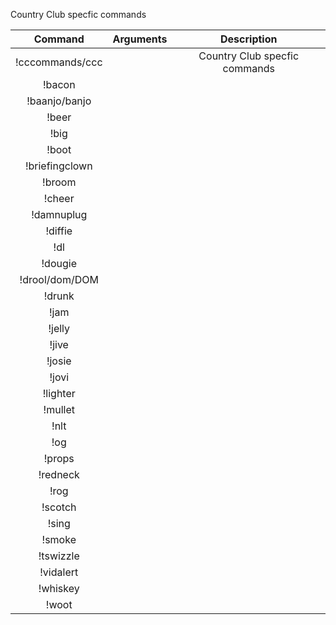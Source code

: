 Country Club specfic commands

|Command | Arguments |  Description |
|:------:|:---------:|:--------------------------------------:|
|!cccommands/ccc | | Country Club specfic commands |
|!bacon | | |
|!baanjo/banjo | | |
|!beer | | |
|!big | | |
|!boot | | |
|!briefingclown | | |
|!broom | | |
|!cheer | | |
|!damnuplug | | |
|!diffie | | |
|!dl | | |
|!dougie | | |
|!drool/dom/DOM | | |
|!drunk | | |
|!jam | | |
|!jelly | | |
|!jive | | |
|!josie | | |
|!jovi | | |
|!lighter | | |
|!mullet | | |
|!nlt | | |
|!og | | |
|!props | | |
|!redneck | | |
|!rog | | |
|!scotch | | |
|!sing | | |
|!smoke | | |
|!tswizzle | | |
|!vidalert | | |
|!whiskey | | |
|!woot | | |

